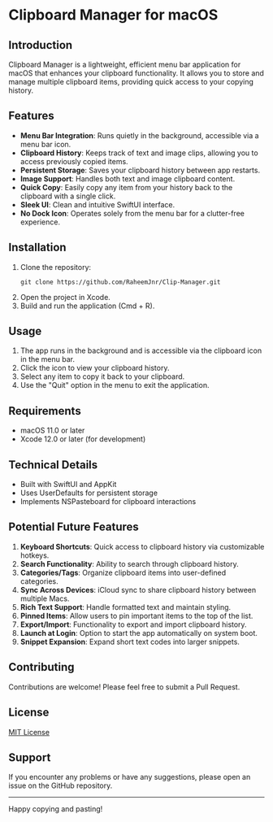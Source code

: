 # Clipboard Manager for macOS

## Introduction
Clipboard Manager is a lightweight, efficient menu bar application for macOS that enhances your clipboard functionality. It allows you to store and manage multiple clipboard items, providing quick access to your copying history.

## Features
- **Menu Bar Integration**: Runs quietly in the background, accessible via a menu bar icon.
- **Clipboard History**: Keeps track of text and image clips, allowing you to access previously copied items.
- **Persistent Storage**: Saves your clipboard history between app restarts.
- **Image Support**: Handles both text and image clipboard content.
- **Quick Copy**: Easily copy any item from your history back to the clipboard with a single click.
- **Sleek UI**: Clean and intuitive SwiftUI interface.
- **No Dock Icon**: Operates solely from the menu bar for a clutter-free experience.

## Installation
1. Clone the repository:
   ```
   git clone https://github.com/RaheemJnr/Clip-Manager.git
   ```
2. Open the project in Xcode.
3. Build and run the application (Cmd + R).

## Usage
1. The app runs in the background and is accessible via the clipboard icon in the menu bar.
2. Click the icon to view your clipboard history.
3. Select any item to copy it back to your clipboard.
4. Use the "Quit" option in the menu to exit the application.

## Requirements
- macOS 11.0 or later
- Xcode 12.0 or later (for development)

## Technical Details
- Built with SwiftUI and AppKit
- Uses UserDefaults for persistent storage
- Implements NSPasteboard for clipboard interactions

## Potential Future Features
1. **Keyboard Shortcuts**: Quick access to clipboard history via customizable hotkeys.
2. **Search Functionality**: Ability to search through clipboard history.
3. **Categories/Tags**: Organize clipboard items into user-defined categories.
4. **Sync Across Devices**: iCloud sync to share clipboard history between multiple Macs.
5. **Rich Text Support**: Handle formatted text and maintain styling.
6. **Pinned Items**: Allow users to pin important items to the top of the list.
7. **Export/Import**: Functionality to export and import clipboard history.
8. **Launch at Login**: Option to start the app automatically on system boot.
9. **Snippet Expansion**: Expand short text codes into larger snippets.

## Contributing
Contributions are welcome! Please feel free to submit a Pull Request.

## License
[MIT License](LICENSE)

## Support
If you encounter any problems or have any suggestions, please open an issue on the GitHub repository.

---

Happy copying and pasting!
